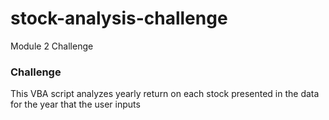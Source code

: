 # stock-analysis-challenge
Module 2 Challenge
### Challenge
This VBA script analyzes yearly return on each stock presented in the data for the year that the user inputs
